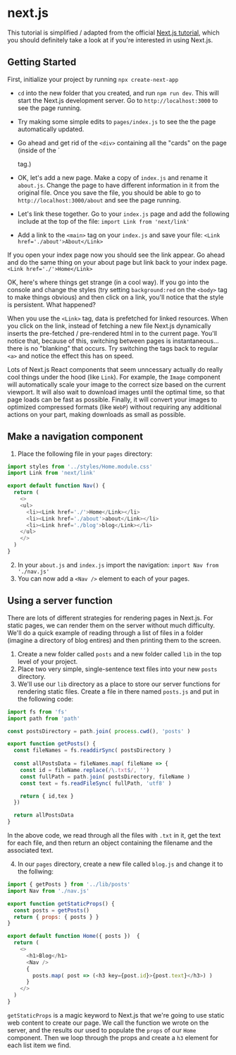# next.js
This tutorial is simplified / adapted from the official [Next.js tutorial](https://nextjs.org/learn/basics/create-nextjs-app), which you should definitely take a look at if you're interested in using Next.js.

## Getting Started
First, initialize your project by running
`npx create-next-app`

- `cd` into the new folder that you created, and run `npm run dev`. This will start the Next.js development
server. Go to `http://localhost:3000` to see the page running.

- Try making some simple edits to `pages/index.js` to see the the page automatically updated. 

- Go ahead and get rid of the `<div>` containing all the "cards" on the page (inside of the `<main> tag.) 

- OK, let's add a new page. Make a copy of `index.js` and rename it `about.js`. Change the page to have different information in it from the original file. Once you save the file, you should be able to go to `http://localhost:3000/about` and see the page running.

- Let's link these together. Go to your `index.js` page and add the following include at the top of the file:
`import Link from 'next/link'`

- Add a link to the `<main>` tag on your `index.js` and save your file:
`<Link href='./about'>About</Link>`

If you open your index page now you should see the link appear. Go ahead and do the same thing on your about page but link back to your index page.
`<Link href='./'>Home</Link>`

OK, here's where things get strange (in a cool way). If you go into the console and change the styles (try setting `background:red` on the `<body>` tag to make things obvious) and then click on a link, you'll notice that the style is persistent. What happened?

When you use the `<Link>` tag, data is prefetched for linked resources. When you click on the link, instead of fetching a new file Next.js dynamically inserts the pre-fetched / pre-rendered html in to the current page. You'll notice that, because of this, switching between pages is instantaneous... there is no "blanking" that occurs. Try switching the tags back to regular `<a>` and notice the effect this has on speed.

Lots of Next.js React components that seem unncessary actually do really cool things under the hood (like `Link`). For example, the `Image` component will automatically scale your image to the correct size based on the current viewport. It will also wait to download images until the optimal time, so that page loads can be fast as possible. Finally, it will convert your images to optimized compressed formats (like `WebP`) without requiring any additional actions on your part, making downloads as small as possible.

## Make a navigation component
1. Place the following file in your `pages` directory:

```js
import styles from '../styles/Home.module.css'
import Link from 'next/link'

export default function Nav() {
  return (
    <>
    <ul>
      <li><Link href='./'>Home</Link></li>
      <li><Link href='./about'>about</Link></li>
      <li><Link href='./blog'>blog</Link></li>
    </ul>
    </>
  )
}
```

2. In your `about.js` and `index.js` import the navigation: `import Nav from './nav.js'`
3. You can now add a `<Nav />` element to each of your pages.

## Using a server function
There are lots of different strategies for rendering pages in Next.js. For static pages, we can render them on the server without much difficulty. We'll do a quick example of reading through a list of files in a folder (imagine a directory of blog entires) and then printing them to the screen.

1. Create a new folder called `posts` and a new folder called `lib` in the top level of your project.
2. Place two very simple, single-sentence text files into your new `posts` directory.
3. We'll use our `lib` directory as a place to store our server functions for rendering static files. Create a file in there named `posts.js` and put in the following code:

```js
import fs from 'fs'
import path from 'path'

const postsDirectory = path.join( process.cwd(), 'posts' )

export function getPosts() {
  const fileNames = fs.readdirSync( postsDirectory )
  
  const allPostsData = fileNames.map( fileName => {
    const id = fileName.replace(/\.txt$/, '')
    const fullPath = path.join( postsDirectory, fileName )
    const text = fs.readFileSync( fullPath, 'utf8' )

    return { id,tex }
  })

  return allPostsData
}
```

In the above code, we read through all the files with `.txt` in it, get the text for each file, and then return an object containing the filename and the associated text.

4. In our `pages` directory, create a new file called `blog.js` and change it to the follwing:

```js
import { getPosts } from '../lib/posts'
import Nav from './nav.js'

export function getStaticProps() {
  const posts = getPosts()
  return { props: { posts } }
}

export default function Home({ posts })  {
  return (
    <>
      <h1>Blog</h1>
      <Nav />
      {
        posts.map( post => (<h3 key={post.id}>{post.text}</h3>) )
      }
    </>
  )
}
```

`getStaticProps` is a magic keyword to Next.js that we're going to use static web content to create our page. We call the function we wrote on the server, and the results our used to populate the `props` of our `Home` component. Then we loop through the props and create a `h3` element for each list item we find.
